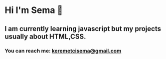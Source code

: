 # Hi I'm Sema 👋
## I am currently learning javascript but my projects usually about HTML,CSS.
### You can reach me: keremetcisema@gmail.com
